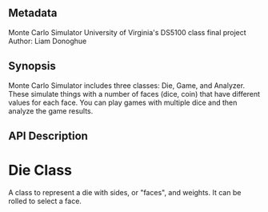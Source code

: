 Metadata
--------
Monte Carlo Simulator
University of Virginia's DS5100 class final project
Author: Liam Donoghue



Synopsis
--------
Monte Carlo Simulator includes three classes: Die, Game, and Analyzer. These simulate things with a number of faces (dice, coin) that have different values for each face. You can play games with multiple dice and then analyze the game results.


API Description
---------------
# Die Class
A class to represent a die with sides, or "faces", and weights. It can be rolled to select a face.